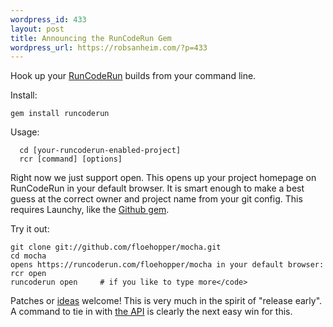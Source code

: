 ```yaml
--- 
wordpress_id: 433
layout: post
title: Announcing the RunCodeRun Gem
wordpress_url: https://robsanheim.com/?p=433
---
```

Hook up your <a href="https://runcoderun.com">RunCodeRun</a> builds from your command line.

Install:

```
gem install runcoderun
```

Usage:

```
  cd [your-runcoderun-enabled-project]
  rcr [command] [options]
```

Right now we just support open.  This opens up your project homepage on RunCodeRun in your default browser.  It is smart enough to make a best guess at the correct owner and project name from your git config.  This requires Launchy, like the <a href="https://github.com/defunkt/github-gem">Github gem</a>.

Try it out:

```
git clone git://github.com/floehopper/mocha.git
cd mocha
opens https://runcoderun.com/floehopper/mocha in your default browser:
rcr open            
runcoderun open     # if you like to type more</code>
```

Patches or <a href="https://github.com/rsanheim/runcoderun-gem/issues">ideas</a> welcome!  This is very much in the spirit of "release early".  A command to tie in with <a href="https://www.aaronbedra.com/2009/06/05/getting-rcr-status-for-a-specific-project.html">the API</a> is clearly the next easy win for this.
